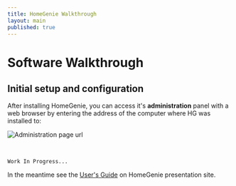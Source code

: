 ```yaml
---
title: HomeGenie Walkthrough
layout: main
published: true
---
```


# Software Walkthrough

## Initial setup and configuration

After installing HomeGenie, you can access it's **administration** panel with a web browser by entering the address of the computer where HG was installed to:

![Administration page url]({{site.baseurl}}/images/docs/admin_page_url.png)

<br />

``` Work In Progress... ```

In the meantime see the [User's Guide](http://www.homegenie.it/docs/index.php) on HomeGenie presentation site.
